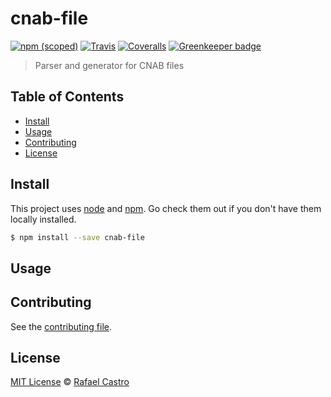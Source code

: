 # cnab-file

[![npm (scoped)](https://img.shields.io/npm/v/cnab-file.svg)](https://www.npmjs.com/package/cnab-file)
[![Travis](https://img.shields.io/travis/boleto-br/cnab-file.svg)](https://travis-ci.org/boleto-br/cnab-file)
[![Coveralls](https://img.shields.io/coveralls/boleto-br/cnab-file.svg)](https://coveralls.io/github/boleto-br/cnab-file?branch=master)
[![Greenkeeper badge](https://badges.greenkeeper.io/boleto-br/cnab-file.svg)](https://greenkeeper.io/)

> Parser and generator for CNAB files

## Table of Contents

- [Install](#install)
- [Usage](#usage)
- [Contributing](#contributing)
- [License](#license)

## Install

This project uses [node](http://nodejs.org) and [npm](https://npmjs.com).
Go check them out if you don't have them locally installed.

```sh
$ npm install --save cnab-file
```

## Usage

## Contributing

See the [contributing file](CONTRIBUTING.md).

## License

[MIT License](LICENSE.md) © [Rafael Castro](https://twitter.com/rafaelc457ro)
